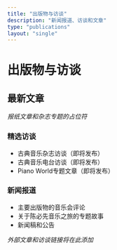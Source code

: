 ```yaml
---
title: "出版物与访谈"
description: "新闻报道、访谈和文章"
type: "publications"
layout: "single"
---
```


# 出版物与访谈

## 最新文章

*报纸文章和杂志专题的占位符*

### 精选访谈

- 古典音乐杂志访谈（即将发布）
- 古典音乐电台访谈（即将发布）
- Piano World专题文章（即将发布）

### 新闻报道

- 主要出版物的音乐会评论
- 关于陈必先音乐之旅的专题故事
- 新闻稿和公告

*外部文章和访谈链接将在此添加*